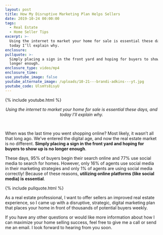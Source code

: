 ```yaml
---
layout: post
title: How My Disruptive Marketing Plan Helps Sellers
date: 2019-10-24 00:00:00
tags:
  - Real Estate
  - Home Seller Tips
excerpt: >-
  Using the internet to market your home for sale is essential these days, and
  today I’ll explain why.
enclosure:
pullquote: >-
  Simply placing a sign in the front yard and hoping for buyers to show up is no
  longer enough.
enclosure_type: video/mp4
enclosure_time:
use_youtube_image: false
youtube_alternate_image: /uploads/10-21---brandi-adkins---yt.jpg
youtube_code: UlsmYs8isyU
---
```


{% include youtube.html %}

<center><em>Using the internet to market your home for sale is essential these days, and today I&rsquo;ll explain why.</em></center>

&nbsp;

When was the last time you went shopping online? Most likely, it wasn’t all that long ago. We’ve entered the digital age, and now the real estate market is no different. **Simply placing a sign in the front yard and hoping for buyers to show up is no longer enough**.

These days, 95% of buyers begin their search online and 77% use social media to search for homes. However, only 16% of agents use social media in their marketing strategies and only 1% of agents are using social media correctly\! Because of these reasons,&nbsp;**utilizing online platforms (like social media) is essential**.

{% include pullquote.html %}

As a real estate professional, I want to offer sellers an improved real estate experience, so I came up with a disruptive, strategic, digital marketing plan that places your home in front of thousands of potential buyers weekly.

If you have any other questions or would like more information about how I can maximize your home selling success, feel free to give me a call or send me an email. I look forward to hearing from you soon.